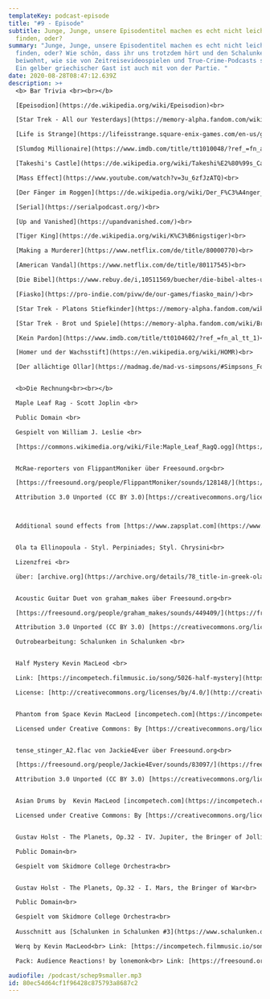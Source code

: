 ```yaml
---
templateKey: podcast-episode
title: "#9 - Episode"
subtitle: Junge, Junge, unsere Episodentitel machen es echt nicht leicht, uns zu
  finden, oder?
summary: "Junge, Junge, unsere Episodentitel machen es echt nicht leicht, uns zu
  finden, oder? Wie schön, dass ihr uns trotzdem hört und den Schalunken
  beiwohnt, wie sie von Zeitreisevideospielen und True-Crime-Podcasts schwärmen.
  Ein gelber griechischer Gast ist auch mit von der Partie. "
date: 2020-08-28T08:47:12.639Z
description: >+
  <b> Bar Trivia <br><br></b>

  [Epeisodion](https://de.wikipedia.org/wiki/Epeisodion)<br>

  [Star Trek - All our Yesterdays](https://memory-alpha.fandom.com/wiki/All_Our_Yesterdays_(episode))<br>

  [Life is Strange](https://lifeisstrange.square-enix-games.com/en-us/games/life-is-strange)<br>

  [Slumdog Millionaire](https://www.imdb.com/title/tt1010048/?ref_=fn_al_tt_1)<br>

  [Takeshi's Castle](https://de.wikipedia.org/wiki/Takeshi%E2%80%99s_Castle)<br>

  [Mass Effect](https://www.youtube.com/watch?v=3u_6zfJzATQ)<br>

  [Der Fänger im Roggen](https://de.wikipedia.org/wiki/Der_F%C3%A4nger_im_Roggen)<br>

  [Serial](https://serialpodcast.org/)<br>

  [Up and Vanished](https://upandvanished.com/)<br>

  [Tiger King](https://de.wikipedia.org/wiki/K%C3%B6nigstiger)<br>

  [Making a Murderer](https://www.netflix.com/de/title/80000770)<br>

  [American Vandal](https://www.netflix.com/de/title/80117545)<br>

  [Die Bibel](https://www.rebuy.de/i,10511569/buecher/die-bibel-altes-und-neues-testament-gebundene-ausgabe)<br>

  [Fiasko](https://pro-indie.com/pivw/de/our-games/fiasko_main/)<br>

  [Star Trek - Platons Stiefkinder](https://memory-alpha.fandom.com/wiki/Plato%27s_Stepchildren_(episode))<br>

  [Star Trek - Brot und Spiele](https://memory-alpha.fandom.com/wiki/Bread_and_Circuses_(episode))<br>

  [Kein Pardon](https://www.imdb.com/title/tt0104602/?ref_=fn_al_tt_1)<br>

  [Homer und der Wachsstift](https://en.wikipedia.org/wiki/HOMR)<br>

  [Der allächtige Ollar](https://madmag.de/mad-vs-simpsons/#Simpsons_Folge_Homers_Bowling_Mannschaft)<br>


  <b>Die Rechnung<br><br></b>

  Maple Leaf Rag - Scott Joplin <br>

  Public Domain <br>

  Gespielt von William J. Leslie <br>

  [https://commons.wikimedia.org/wiki/File:Maple_Leaf_RagQ.ogg](https://commons.wikimedia.org/wiki/File:Maple_Leaf_RagQ.ogg)


  McRae-reporters von FlippantMoniker über Freesound.org<br>

  [https://freesound.org/people/FlippantMoniker/sounds/128148/](https://freesound.org/people/FlippantMoniker/sounds/128148/)<br>

  Attribution 3.0 Unported (CC BY 3.0)[https://creativecommons.org/licenses/by/3.0/](https://creativecommons.org/licenses/by/3.0/)<br>



  Additional sound effects from [https://www.zapsplat.com](https://www.zapsplat.com)


  Ola ta Ellinopoula - Styl. Perpiniades; Styl. Chrysini<br>

  Lizenzfrei <br>

  über: [archive.org](https://archive.org/details/78_title-in-greek-ola-ta-ellinopoula-sons-of-greece_styl-perpiniades-styl-chrysi_gbia0071468b)<br>


  Acoustic Guitar Duet von graham_makes über Freesound.org<br>

  [https://freesound.org/people/graham_makes/sounds/449409/](https://freesound.org/people/graham_makes/sounds/449409/)<br>

  Attribution 3.0 Unported (CC BY 3.0) [https://creativecommons.org/licenses/by/3.0/](https://creativecommons.org/licenses/by/3.0/)<br>

  Outrobearbeitung: Schalunken in Schalunken <br>


  Half Mystery Kevin MacLeod <br>

  Link: [https://incompetech.filmmusic.io/song/5026-half-mystery](https://incompetech.filmmusic.io/song/5026-half-mystery)<br>

  License: [http://creativecommons.org/licenses/by/4.0/](http://creativecommons.org/licenses/by/4.0/)<br>


  Phantom from Space Kevin MacLeod [incompetech.com](https://incompetech.com/music/royalty-free/index.html?isrc=USUAN1500038)<br>

  Licensed under Creative Commons: By [https://creativecommons.org/licenses/by/3.0/](https://creativecommons.org/licenses/by/3.0/)<br>


  tense_stinger_A2.flac von Jackie4Ever über Freesound.org<br>

  [https://freesound.org/people/Jackie4Ever/sounds/83097/](https://freesound.org/people/Jackie4Ever/sounds/83097/)<br>

  Attribution 3.0 Unported (CC BY 3.0) [https://creativecommons.org/licenses/by/3.0/](https://creativecommons.org/licenses/by/3.0/)<br>


  Asian Drums by  Kevin MacLeod [incompetech.com](https://incompetech.com/music/royalty-free/index.html?isrc=USUAN1100396)<br>

  Licensed under Creative Commons: By [https://creativecommons.org/licenses/by/3.0/](https://creativecommons.org/licenses/by/3.0/)<br>


  Gustav Holst - The Planets, Op.32 - IV. Jupiter, the Bringer of Jollity<br>

  Public Domain<br>

  Gespielt vom Skidmore College Orchestra<br>


  Gustav Holst - The Planets, Op.32 - I. Mars, the Bringer of War<br>

  Public Domain<br>

  Gespielt vom Skidmore College Orchestra<br>
  
  Ausschnitt aus [Schalunken in Schalunken #3](https://www.schalunken.de/podcast/3-anrufe-2020-06-04/): <br>

  Werq by Kevin MacLeod<br> Link: [https://incompetech.filmmusic.io/song/4616-werq](https://incompetech.filmmusic.io/song/4616-werq)<br> License: [http://creativecommons.org/licenses/by/4.0/](http://creativecommons.org/licenses/by/4.0/)  

  Pack: Audience Reactions! by lonemonk<br> Link: [https://freesound.org/people/lonemonk/packs/4695/](https://freesound.org/people/lonemonk/packs/4695/)<br> License: [https://creativecommons.org/licenses/by/3.0/](https://creativecommons.org/licenses/by/3.0/)

audiofile: /podcast/schep9smaller.mp3
id: 80ec54d64cf1f96428c875793a8687c2
---
```

